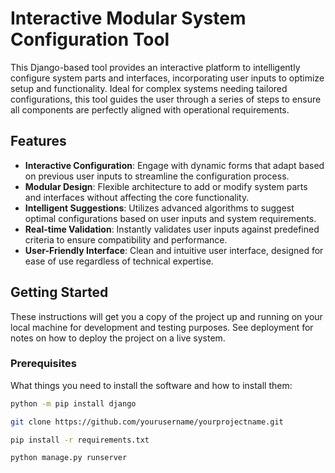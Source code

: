 # Interactive Modular System Configuration Tool

This Django-based tool provides an interactive platform to intelligently configure system parts and interfaces, incorporating user inputs to optimize setup and functionality. Ideal for complex systems needing tailored configurations, this tool guides the user through a series of steps to ensure all components are perfectly aligned with operational requirements.

## Features

- **Interactive Configuration**: Engage with dynamic forms that adapt based on previous user inputs to streamline the configuration process.
- **Modular Design**: Flexible architecture to add or modify system parts and interfaces without affecting the core functionality.
- **Intelligent Suggestions**: Utilizes advanced algorithms to suggest optimal configurations based on user inputs and system requirements.
- **Real-time Validation**: Instantly validates user inputs against predefined criteria to ensure compatibility and performance.
- **User-Friendly Interface**: Clean and intuitive user interface, designed for ease of use regardless of technical expertise.

## Getting Started

These instructions will get you a copy of the project up and running on your local machine for development and testing purposes. See deployment for notes on how to deploy the project on a live system.

### Prerequisites

What things you need to install the software and how to install them:

```bash
python -m pip install django

git clone https://github.com/yourusername/yourprojectname.git

pip install -r requirements.txt

python manage.py runserver
```

